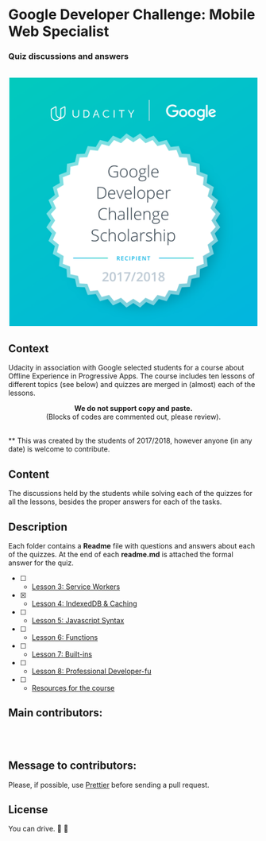 # Google Developer Challenge: Mobile Web Specialist
<p align="center"> 
   <h3>Quiz discussions and answers</h3>
</p>
<p align="center"> 
  <br>
  <img width="500" src="Google-Dev-EMEA-Badge.png" alt="Badge given to the chosen
  students">
  <br>
</p>

## Context
Udacity in association with Google selected students for a course about Offline Experience 
in Progressive Apps. The course includes ten lessons of different topics (see below) and 
quizzes are merged in (almost) each of the lessons.

<div align="center"> 
<b>We do not support copy and paste.</b>
<br>
<span>(Blocks of codes are commented out, please review). </span>
</div>
<br>

** This was created by the students of 2017/2018, however anyone (in any date) is welcome to contribute.

## Content
The discussions held by the students while 
solving each of the quizzes for all the lessons, besides the proper answers for each 
of the tasks. 

## Description
Each folder contains a **Readme** file with questions and answers about each 
of the quizzes. At the end of each **readme.md** is attached the formal answer for the quiz. 

- [ ] - [Lesson 3: Service Workers](service_worker/readme.md)
- [x] - [Lesson 4: IndexedDB & Caching](indexedDB/readme.md)
- [ ] - [Lesson 5: Javascript Syntax](javascript_syntax/readme.md)
- [ ] - [Lesson 6: Functions](functions/readme.md)
- [ ] - [Lesson 7: Built-ins](built_ins/readme.md)
- [ ] - [Lesson 8: Professional Developer-fu](professional_developer_fu/readme.md)
- [ ] - [Resources for the course](https://github.com/DomanskaGrzyb/awesome-google-mobile-web-challenge-links-2017)

## Main contributors:
  <br>
  <br>

## Message to contributors:
Please, if possible, use [Prettier](https://prettier.io/) before sending a pull request.

## License
You can drive. :blue_car: :car: 
